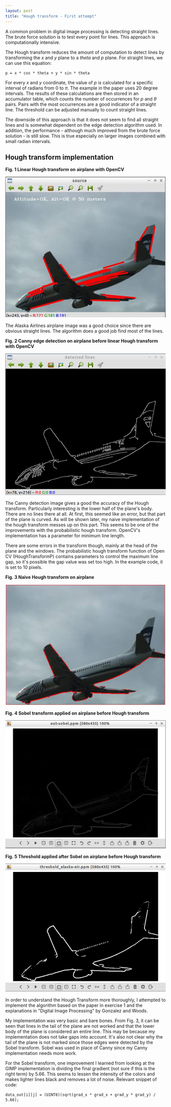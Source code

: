 ```yaml
---
layout: post
title: "Hough transform - First attempt"
---
```


A common problem in digital image processing is detecting straight lines. The brute force solution is to test every point for lines. This approach is computationally intensive.

The Hough transform reduces the amount of computation to detect lines by transforming the *x* and *y* plane to a *theta* and *p* plane. For straight lines, we can use this equation:

```
p = x * cos * theta + y * sin * theta
```

For every *x* and *y* coordinate, the value of *p* is calculated for a specific interval of radians from 0 to $\pi$. The example in the paper uses 20 degree intervals. The results of these calculations are then stored in an accumulator table, which counts the number of occurrences for *p* and $\theta$ pairs. Pairs with the most occurrences are a good indicator of a straight line. The threshold can be adjusted manually to count straight lines.

The downside of this approach is that it does not seem to find all straight lines and is somewhat dependent on the edge detection algorithm used. In addition, the performance - although much improved from the brute force solution - is still slow. This is true especially on larger images combined with small radian intervals.

## Hough transform implementation

**Fig. 1 Linear Hough transform on airplane with OpenCV**

![Linear Hough Transform with OpenCV ](/images/hough/cv_hough_lines.jpg)

The Alaska Airlines airplane image was a good choice since there are obvious straight lines. The algorithm does a good job find most of the lines.

**Fig. 2  Canny edge detection on airplane before linear Hough transform with OpenCV**

![Canny edge detection applied to airplane]( /images/hough/cv_hough_canny.png)

The Canny detection image gives a good the accuracy of the Hough transform. Particularly interesting is the lower half of the plane's body. There are no lines there at all. At first, this seemed like an error, but that part of the plane is curved. As will be shown later, my naive implementation of the hough transform messes up on this part. This seems to be one of the improvements with the probabilistic hough transform. OpenCV's implementation has a parameter for minimum line length.

There are some errors in the transform though, mainly at the head of the plane and the windows. The probabilistic hough transform function of Open CV (HoughTransformP) contains parameters to control the maximum line gap, so it's possible the gap value was set too high. In the example code, it is set to 10 pixels.

**Fig. 3 Naive Hough transform on airplane**

![Custom Hough Transform on plane](/images/hough/hough_naive_lines.jpg)

**Fig. 4 Sobel transform applied on airplane before Hough transform**

![Custom Sobel Transform on plane](/images/hough/hough_naive_sobel.jpg)

**Fig. 5 Threshold applied after Sobel on airplane before Hough transform**

![Custom threshold on plane](/images/hough/hough_naive_threshold.png)

In order to understand the Hough Transform more thoroughly, I attempted to implement the algorithm based on the paper in exercise 1 and the explanations in "Digital Image Processing" by Gonzalez and Woods.

My implementation was very basic and bare bones. From Fig. 3, it can be seen that lines in the tail of the plane are not worked and that the lower body of the plane is considered an entire line. This may be because my implementation does not take gaps into account. It's also not clear why the tail of the plane is not marked since those edges were detected by the Sobel transform. Sobel was used in place of Canny since my Canny implementation needs more work.

For the Sobel transform, one improvement I learned from looking at the GIMP implementation is dividing the final gradient (not sure if this is the right term) by 5.66. This seems to lessen the intensity of the colors and makes lighter lines black and removes a lot of noise. Relevant snippet of code:

```
data_out[i][j] = (UINT8)(sqrt(grad_x * grad_x + grad_y * grad_y) / 5.66);
```
